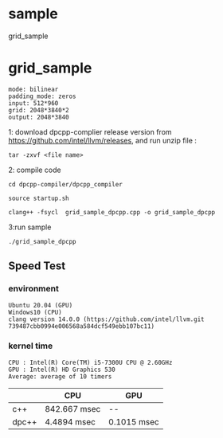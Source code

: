 # sample
grid_sample
# grid_sample #
```
mode: bilinear 
padding_mode: zeros
input: 512*960 
grid: 2048*3840*2 
output: 2048*3840 
```
1: download dpcpp-complier release version from https://github.com/intel/llvm/releases, and run unzip file :
``` :
tar -zxvf <file name>
```
 
2: compile code
```
cd dpcpp-compiler/dpcpp_compiler

source startup.sh

clang++ -fsycl  grid_sample_dpcpp.cpp -o grid_sample_dpcpp

```

3:run sample
```
./grid_sample_dpcpp
```

## Speed Test ##
### environment ###
```
Ubuntu 20.04 (GPU)
Windows10 (CPU)
clang version 14.0.0 (https://github.com/intel/llvm.git 739487cbb0994e006568a584dcf549ebb107bc11)

```
### kernel time ###
```
CPU : Intel(R) Core(TM) i5-7300U CPU @ 2.60GHz
GPU : Intel(R) HD Graphics 530 
Average: average of 10 timers
```
|  | CPU | GPU |
| ------ | ------ | ------ |
| c++ | 842.667 msec | -- |
| dpc++ | 4.4894 msec | 0.1015 msec |

